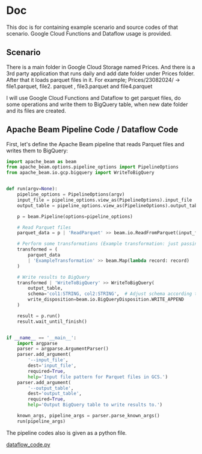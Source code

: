 # Doc
This doc is for containing example scenario and source codes of that scenario. 
Google Cloud Functions and Dataflow usage is provided.

## Scenario
There is a main folder in Google Cloud Storage named Prices. And there is a 3rd party application that runs daily 
and add date folder under Prices folder. After that it loads parquet files in it. 
For example; Prices/23082024/ -> file1.parquet, file2. parquet , file3.parquet and file4.parquet

I will use Google Cloud Functions and Dataflow to get parquet files, do some operations and write them to BigQuery table, 
when new date folder and its files are created.

## Apache Beam Pipeline Code / Dataflow Code

First, let's define the Apache Beam pipeline that reads Parquet files and writes them to BigQuery:

```python
import apache_beam as beam
from apache_beam.options.pipeline_options import PipelineOptions
from apache_beam.io.gcp.bigquery import WriteToBigQuery


def run(argv=None):
    pipeline_options = PipelineOptions(argv)
    input_file = pipeline_options.view_as(PipelineOptions).input_file
    output_table = pipeline_options.view_as(PipelineOptions).output_table

    p = beam.Pipeline(options=pipeline_options)

    # Read Parquet files
    parquet_data = p | 'ReadParquet' >> beam.io.ReadFromParquet(input_file)

    # Perform some transformations (Example transformation: just passing through the data)
    transformed = (
        parquet_data
        | 'ExampleTransformation' >> beam.Map(lambda record: record)
    )

    # Write results to BigQuery
    transformed | 'WriteToBigQuery' >> WriteToBigQuery(
        output_table,
        schema='col1:STRING, col2:STRING',  # Adjust schema according to your Parquet files
        write_disposition=beam.io.BigQueryDisposition.WRITE_APPEND
    )

    result = p.run()
    result.wait_until_finish()


if __name__ == '__main__':
    import argparse
    parser = argparse.ArgumentParser()
    parser.add_argument(
        '--input_file',
        dest='input_file',
        required=True,
        help='Input file pattern for Parquet files in GCS.')
    parser.add_argument(
        '--output_table',
        dest='output_table',
        required=True,
        help='Output BigQuery table to write results to.')

    known_args, pipeline_args = parser.parse_known_args()
    run(pipeline_args)
```

The pipeline codes also is given as a python file.

[dataflow_code.py](https://github.com/AyberkYavuz/google_cloud_tools/blob/main/dataflow_code.py)


